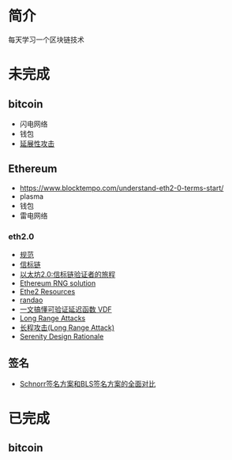 # 简介
每天学习一个区块链技术

# 未完成
## bitcoin
- 闪电网络
- 钱包
- [延展性攻击](https://www.chainnode.com/question/23878#pid270878)
## Ethereum
- https://www.blocktempo.com/understand-eth2-0-terms-start/
- plasma
- 钱包
- 雷电网络

### eth2.0
- [规范](https://github.com/ethereum/eth2.0-specs)
- [信标链](https://www.panewslab.com/zh/articledetails/N9092166.html)
- [以太坊2.0:信标链验证者的旅程](https://zhuanlan.zhihu.com/p/110202061)
- [Ethereum RNG solution](https://medium.com/taipei-ethereum-meetup/ethereum-rng-randao-vdf-bb6b3b4b957d)
- [Ethe2 Resources](https://docs.prylabs.network/docs/reading/eth2/)
- [randao](https://github.com/randao/randao)
- [一文搞懂可验证延迟函数 VDF](https://mp.weixin.qq.com/s/U9nqQM9qUtqywPehx85Fmg)
- [Long Range Attacks](https://www.researchgate.net/publication/331313599_A_Survey_on_Long-Range_Attacks_for_Proof_of_Stake_Protocols)
- [长程攻击(Long Range Attack)](http://www.5bite.com/post/7973.html)
- [Serenity Design Rationale](https://notes.ethereum.org/@vbuterin/rkhCgQteN?type=view#)
## 签名
- [Schnorr签名方案和BLS签名方案的全面对比](https://www.8btc.com/article/359642)

# 已完成
## bitcoin

